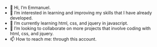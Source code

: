 - 👋 Hi, I’m Emmanuel.
- 👀 I’m interested in learning and improving my skills that I have already developed.
- 🌱 I’m currently learning html, css, and jquery in javascript.  
- 💞️ I’m looking to collaborate on more projects that involve coding with html, css, and jquery. 
- 📫 How to reach me: through this account. 

<!---
Emmanuel-P-123/Emmanuel-P-123 is a ✨ special ✨ repository because its `README.md` (this file) appears on your GitHub profile.
You can click the Preview link to take a look at your changes.
--->
